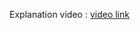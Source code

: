 Explanation video : <a href="https://drive.google.com/drive/folders/19DCZsBeJmmGVRN7S_7dc6lYumWDX6tFH?usp=drive_link">video link<a>
